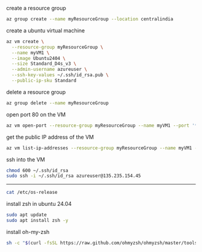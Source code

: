 create a resource group

```bash
az group create --name myResourceGroup --location centralindia
```

create a ubuntu virtual machine

```bash
az vm create \
  --resource-group myResourceGroup \
  --name myVM1 \
  --image Ubuntu2404 \
  --size Standard_D4s_v3 \
  --admin-username azureuser \
  --ssh-key-values ~/.ssh/id_rsa.pub \
  --public-ip-sku Standard
```


delete a resource group

```bash
az group delete --name myResourceGroup
```

open port 80 on the VM

```bash
az vm open-port --resource-group myResourceGroup --name myVM1 --port '*'
```

get the public IP address of the VM

```bash
az vm list-ip-addresses --resource-group myResourceGroup --name myVM1 --output table
```

ssh into the VM

```bash
chmod 600 ~/.ssh/id_rsa
sudo ssh -i ~/.ssh/id_rsa azureuser@135.235.154.45
```

---

```bash
cat /etc/os-release
```

install zsh in ubuntu 24.04

```bash
sudo apt update
sudo apt install zsh -y
```

install oh-my-zsh

```bash
sh -c "$(curl -fsSL https://raw.github.com/ohmyzsh/ohmyzsh/master/tools/install.sh)" -y
```

